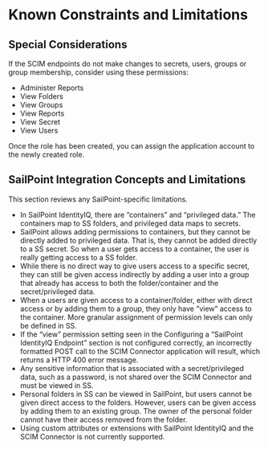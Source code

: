 [title]: # (Constraints)
[tags]: # (constraints)
[priority]: # (4)
# Known Constraints and Limitations

## Special Considerations

If the SCIM endpoints do not make changes to secrets, users, groups or group membership, consider using these permissions:

   * Administer Reports
   * View Folders
   * View Groups
   * View Reports
   * View Secret
   * View Users

Once the role has been created, you can assign the application account to the newly created role.

## SailPoint Integration Concepts and Limitations

This section reviews any SailPoint-specific limitations.

   * In SailPoint IdentityIQ, there are “containers” and “privileged data.” The containers map to SS folders, and privileged data maps to secrets.
   * SailPoint allows adding permissions to containers, but they cannot be directly added to privileged data. That is, they cannot be added directly to a SS secret. So when a user gets access to a container, the user is really getting access to a SS folder.
   * While there is no direct way to give users access to a specific secret, they can still be given access indirectly by adding a user into a group that already has access to both the folder/container and the secret/privileged data.
   * When a users are given access to a container/folder, either with direct access or by adding them to a group, they only have "view” access to the container. More granular assignment of permission levels can only be defined in SS.
   * If the “view” permission setting seen in the Configuring a “SailPoint IdentityIQ Endpoint” section is not configured correctly, an incorrectly formatted POST call to the SCIM Connector application will result, which returns a HTTP 400 error message.
   * Any sensitive information that is associated with a secret/privileged data, such as a password, is not shared over the SCIM Connector and must be viewed in SS.
   * Personal folders in SS can be viewed in SailPoint, but users cannot be given direct access to the folders. However, users can be given access by adding them to an existing group. The owner of the personal folder cannot have their access removed from the folder.
   * Using custom attributes or extensions with SailPoint IdentityIQ and the SCIM Connector is not currently supported.
